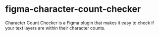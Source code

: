 # figma-character-count-checker
Character Count Checker is a Figma plugin that makes it easy to check if your text layers are within their character counts. 
